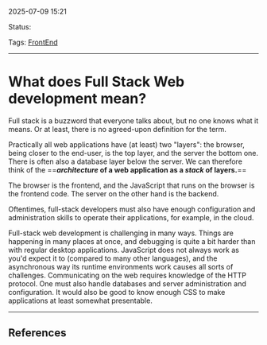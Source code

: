 
2025-07-09 15:21

Status:

Tags: [FrontEnd](../../../3%20-%20Tags/FrontEnd.md)

---
# What does Full Stack Web development mean?
Full stack is a buzzword that everyone talks about, but no one knows what it means. Or at least, there is no agreed-upon definition for the term.

Practically all web applications have (at least) two "layers": the browser, being closer to the end-user, is the top layer, and the server the bottom one. There is often also a database layer below the server. We can therefore think of the ==**_architecture_ of a web application as a _stack_ of layers.**==

The browser is the frontend, and the JavaScript that runs on the browser is the frontend code. The server on the other hand is the backend.

Oftentimes, full-stack developers must also have enough configuration and administration skills to operate their applications, for example, in the cloud.

Full-stack web development is challenging in many ways. Things are happening in many places at once, and debugging is quite a bit harder than with regular desktop applications. JavaScript does not always work as you'd expect it to (compared to many other languages), and the asynchronous way its runtime environments work causes all sorts of challenges. Communicating on the web requires knowledge of the HTTP protocol. One must also handle databases and server administration and configuration. It would also be good to know enough CSS to make applications at least somewhat presentable.




---
## References